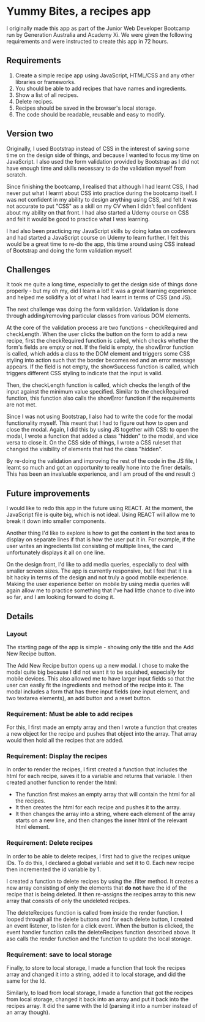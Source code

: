 # Yummy Bites, a recipes app

I originally made this app as part of the Junior Web Developer Bootcamp run by Generation Australia and Academy Xi. We were given the following requirements and were instructed to create this app in 72 hours.

## Requirements

1. Create a simple recipe app using JavaScript, HTML/CSS and any other libraries or frameworks.
2. You should be able to add recipes that have names and ingredients.
3. Show a list of all recipes.
4. Delete recipes.
5. Recipes should be saved in the browser's local storage.
6. The code should be readable, reusable and easy to modify.

## Version two

Originally, I used Bootstrap instead of CSS in the interest of saving some time on the design side of things, and because I wanted to focus my time on JavaScript. I also used the form validation provided by Bootstrap as I did not have enough time and skills necessary to do the validation myself from scratch.

Since finishing the bootcamp, I realised that although I had learnt CSS, I had never put what I learnt about CSS into practice during the bootcamp itself. I was not confident in my ability to design anything using CSS, and felt it was not accurate to put "CSS" as a skill on my CV when I didn't feel confident about my ability on that front. I had also started a Udemy course on CSS and felt it would be good to practice what I was learning.

I had also been practicing my JavaScript skills by doing katas on codewars and had started a JavaScript course on Udemy to learn further. I felt this would be a great time to re-do the app, this time around using CSS instead of Bootstrap and doing the form validation myself.

## Challenges

It took me quite a long time, especially to get the design side of things done properly - but my oh my, did I learn a lot! It was a great learning experience and helped me solidify a lot of what I had learnt in terms of CSS (and JS).

The next challenge was doing the form validation. Validation is done through adding/removing particular classes from various DOM elements.

At the core of the validation process are two functions - checkRequired and checkLength. When the user clicks the button on the form to add a new recipe, first the checkRequired function is called, which checks whether the form's fields are empty or not. If the field is empty, the showError function is called, which adds a class to the DOM element and triggers some CSS styling into action such that the border becomes red and an error message appears. If the field is not empty, the showSuccess function is called, which triggers different CSS styling to indicate that the input is valid.

Then, the checkLength function is called, which checks the length of the input against the minimum value specified. Similar to the checkRequired function, this function also calls the showError function if the requirements are not met.

Since I was not using Bootstrap, I also had to write the code for the modal functionality myself. This meant that I had to figure out how to open and close the modal. Again, I did this by using JS together with CSS: to open the modal, I wrote a function that added a class "hidden" to the modal, and vice versa to close it. On the CSS side of things, I wrote a CSS ruleset that changed the visibility of elements that had the class "hidden".

By re-doing the validation and improving the rest of the code in the JS file, I learnt so much and got an opportunity to really hone into the finer details. This has been an invaluable experience, and I am proud of the end result :)

## Future improvements

I would like to redo this app in the future using REACT. At the moment, the JavaScript file is quite big, which is not ideal. Using REACT will allow me to break it down into smaller components.

Another thing I'd like to explore is how to get the content in the text area to display on separate lines if that is how the user put it in. For example, if the user writes an ingredients list consisting of multiple lines, the card unfortunately displays it all on one line.

On the design front, I'd like to add media queries, especially to deal with smaller screen sizes. The app is currently responsive, but I feel that it is a bit hacky in terms of the design and not truly a good mobile experience. Making the user experience better on mobile by using media queries will again allow me to practice something that I've had little chance to dive into so far, and I am looking forward to doing it.

## Details

### Layout

The starting page of the app is simple - showing only the title and the Add New Recipe button.

The Add New Recipe button opens up a new modal. I chose to make the modal quite big because I did not want it to be squished, especially for mobile devices. This also allowed me to have larger input fields so that the user can easily fit the ingredients and method of the recipe into it. The modal includes a form that has three input fields (one input element, and two textarea elements), an add button and a reset button.

### Requirement: Must be able to add recipes

For this, I first made an empty array and then I wrote a function that creates a new object for the recipe and pushes that object into the array. That array would then hold all the recipes that are added.

### Requirement: Display the recipes

In order to render the recipes, I first created a function that includes the html for each recipe, saves it to a variable and returns that variable. I then created another function to render the html:

- The function first makes an empty array that will contain the html for all the recipes.
- It then creates the html for each recipe and pushes it to the array.
- It then changes the array into a string, where each element of the array starts on a new line, and then changes the inner html of the relevant html element.

### Requirement: Delete recipes

In order to be able to delete recipes, I first had to give the recipes unique IDs. To do this, I declared a global variable and set it to 0. Each new recipe then incremented the id variable by 1.

I created a function to delete recipes by using the .filter method. It creates a new array consisting of only the elements that **do not** have the id of the recipe that is being deleted. It then re-assigns the recipes array to this new array that consists of only the undeleted recipes.

The deleteRecipes function is called from inside the render function. I looped through all the delete buttons and for each delete button, I created an event listener, to listen for a click event. When the button is clicked, the event handler function calls the deleteRecipes function described above. It aso calls the render function and the function to update the local storage.

### Requirement: save to local storage

Finally, to store to local storage, I made a function that took the recipes array and changed it into a string, added it to local storage, and did the same for the Id.

Similarly, to load from local storage, I made a function that got the recipes from local storage, changed it back into an array and put it back into the recipes array. It did the same with the Id (parsing it into a number instead of an array though).
